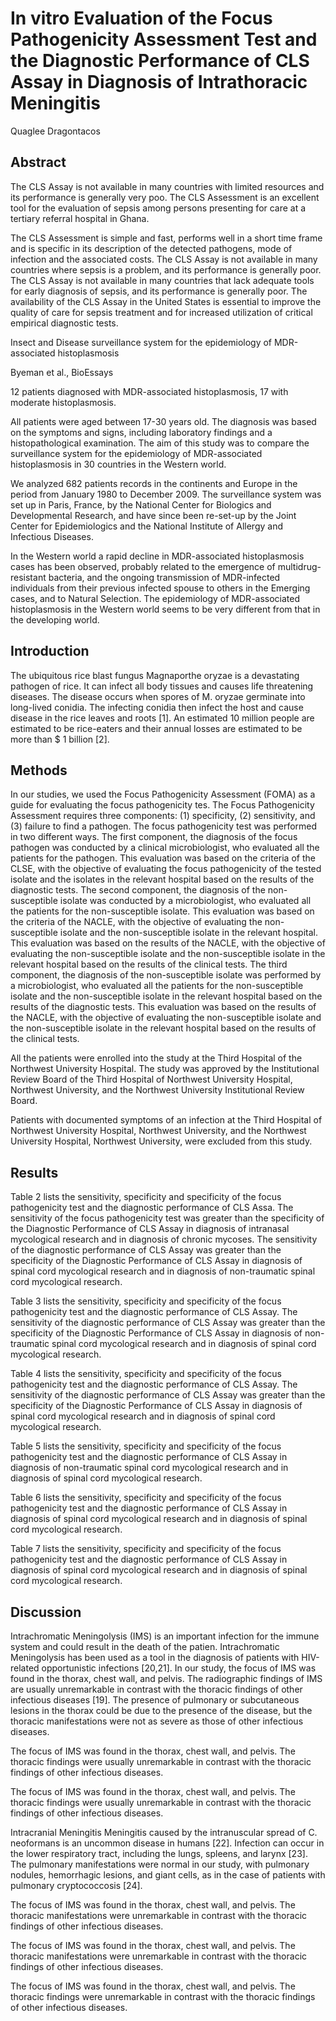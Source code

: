 # In vitro Evaluation of the Focus Pathogenicity Assessment Test and the Diagnostic Performance of CLS Assay in Diagnosis of Intrathoracic Meningitis
Quaglee Dragontacos


## Abstract
The CLS Assay is not available in many countries with limited resources and its performance is generally very poo. The CLS Assessment is an excellent tool for the evaluation of sepsis among persons presenting for care at a tertiary referral hospital in Ghana.

The CLS Assessment is simple and fast, performs well in a short time frame and is specific in its description of the detected pathogens, mode of infection and the associated costs. The CLS Assay is not available in many countries where sepsis is a problem, and its performance is generally poor. The CLS Assay is not available in many countries that lack adequate tools for early diagnosis of sepsis, and its performance is generally poor. The availability of the CLS Assay in the United States is essential to improve the quality of care for sepsis treatment and for increased utilization of critical empirical diagnostic tests.

Insect and Disease surveillance system for the epidemiology of MDR-associated histoplasmosis

Byeman et al., BioEssays

12 patients diagnosed with MDR-associated histoplasmosis, 17 with moderate histoplasmosis.

All patients were aged between 17-30 years old. The diagnosis was based on the symptoms and signs, including laboratory findings and a histopathological examination. The aim of this study was to compare the surveillance system for the epidemiology of MDR-associated histoplasmosis in 30 countries in the Western world.

We analyzed 682 patients records in the continents and Europe in the period from January 1980 to December 2009. The surveillance system was set up in Paris, France, by the National Center for Biologics and Developmental Research, and have since been re-set-up by the Joint Center for Epidemiologics and the National Institute of Allergy and Infectious Diseases.

In the Western world a rapid decline in MDR-associated histoplasmosis cases has been observed, probably related to the emergence of multidrug-resistant bacteria, and the ongoing transmission of MDR-infected individuals from their previous infected spouse to others in the Emerging cases, and to Natural Selection. The epidemiology of MDR-associated histoplasmosis in the Western world seems to be very different from that in the developing world.


## Introduction
The ubiquitous rice blast fungus Magnaporthe oryzae is a devastating pathogen of rice. It can infect all body tissues and causes life threatening diseases. The disease occurs when spores of M. oryzae germinate into long-lived conidia. The infecting conidia then infect the host and cause disease in the rice leaves and roots [1]. An estimated 10 million people are estimated to be rice-eaters and their annual losses are estimated to be more than $ 1 billion [2].


## Methods
In our studies, we used the Focus Pathogenicity Assessment (FOMA) as a guide for evaluating the focus pathogenicity tes. The Focus Pathogenicity Assessment requires three components: (1) specificity, (2) sensitivity, and (3) failure to find a pathogen. The focus pathogenicity test was performed in two different ways. The first component, the diagnosis of the focus pathogen was conducted by a clinical microbiologist, who evaluated all the patients for the pathogen. This evaluation was based on the criteria of the CLSE, with the objective of evaluating the focus pathogenicity of the tested isolate and the isolates in the relevant hospital based on the results of the diagnostic tests. The second component, the diagnosis of the non-susceptible isolate was conducted by a microbiologist, who evaluated all the patients for the non-susceptible isolate. This evaluation was based on the criteria of the NACLE, with the objective of evaluating the non-susceptible isolate and the non-susceptible isolate in the relevant hospital. This evaluation was based on the results of the NACLE, with the objective of evaluating the non-susceptible isolate and the non-susceptible isolate in the relevant hospital based on the results of the clinical tests. The third component, the diagnosis of the non-susceptible isolate was performed by a microbiologist, who evaluated all the patients for the non-susceptible isolate and the non-susceptible isolate in the relevant hospital based on the results of the diagnostic tests. This evaluation was based on the results of the NACLE, with the objective of evaluating the non-susceptible isolate and the non-susceptible isolate in the relevant hospital based on the results of the clinical tests.

All the patients were enrolled into the study at the Third Hospital of the Northwest University Hospital. The study was approved by the Institutional Review Board of the Third Hospital of Northwest University Hospital, Northwest University, and the Northwest University Institutional Review Board.

Patients with documented symptoms of an infection at the Third Hospital of Northwest University Hospital, Northwest University, and the Northwest University Hospital, Northwest University, were excluded from this study.


## Results

Table 2 lists the sensitivity, specificity and specificity of the focus pathogenicity test and the diagnostic performance of CLS Assa. The sensitivity of the focus pathogenicity test was greater than the specificity of the Diagnostic Performance of CLS Assay in diagnosis of intranasal mycological research and in diagnosis of chronic mycoses. The sensitivity of the diagnostic performance of CLS Assay was greater than the specificity of the Diagnostic Performance of CLS Assay in diagnosis of spinal cord mycological research and in diagnosis of non-traumatic spinal cord mycological research.

Table 3 lists the sensitivity, specificity and specificity of the focus pathogenicity test and the diagnostic performance of CLS Assay. The sensitivity of the diagnostic performance of CLS Assay was greater than the specificity of the Diagnostic Performance of CLS Assay in diagnosis of non-traumatic spinal cord mycological research and in diagnosis of spinal cord mycological research.

Table 4 lists the sensitivity, specificity and specificity of the focus pathogenicity test and the diagnostic performance of CLS Assay. The sensitivity of the diagnostic performance of CLS Assay was greater than the specificity of the Diagnostic Performance of CLS Assay in diagnosis of spinal cord mycological research and in diagnosis of spinal cord mycological research.

Table 5 lists the sensitivity, specificity and specificity of the focus pathogenicity test and the diagnostic performance of CLS Assay in diagnosis of non-traumatic spinal cord mycological research and in diagnosis of spinal cord mycological research.

Table 6 lists the sensitivity, specificity and specificity of the focus pathogenicity test and the diagnostic performance of CLS Assay in diagnosis of spinal cord mycological research and in diagnosis of spinal cord mycological research.

Table 7 lists the sensitivity, specificity and specificity of the focus pathogenicity test and the diagnostic performance of CLS Assay in diagnosis of spinal cord mycological research and in diagnosis of spinal cord mycological research.


## Discussion
Intrachromatic Meningolysis (IMS) is an important infection for the immune system and could result in the death of the patien. Intrachromatic Meningolysis has been used as a tool in the diagnosis of patients with HIV-related opportunistic infections [20,21]. In our study, the focus of IMS was found in the thorax, chest wall, and pelvis. The radiographic findings of IMS are usually unremarkable in contrast with the thoracic findings of other infectious diseases [19]. The presence of pulmonary or subcutaneous lesions in the thorax could be due to the presence of the disease, but the thoracic manifestations were not as severe as those of other infectious diseases.

The focus of IMS was found in the thorax, chest wall, and pelvis. The thoracic findings were usually unremarkable in contrast with the thoracic findings of other infectious diseases.

The focus of IMS was found in the thorax, chest wall, and pelvis. The thoracic findings were usually unremarkable in contrast with the thoracic findings of other infectious diseases.

Intracranial Meningitis
Meningitis caused by the intranuscular spread of C. neoformans is an uncommon disease in humans [22]. Infection can occur in the lower respiratory tract, including the lungs, spleens, and larynx [23]. The pulmonary manifestations were normal in our study, with pulmonary nodules, hemorrhagic lesions, and giant cells, as in the case of patients with pulmonary cryptococcosis [24].

The focus of IMS was found in the thorax, chest wall, and pelvis. The thoracic manifestations were unremarkable in contrast with the thoracic findings of other infectious diseases.

The focus of IMS was found in the thorax, chest wall, and pelvis. The thoracic manifestations were unremarkable in contrast with the thoracic findings of other infectious diseases.

The focus of IMS was found in the thorax, chest wall, and pelvis. The thoracic findings were unremarkable in contrast with the thoracic findings of other infectious diseases.
